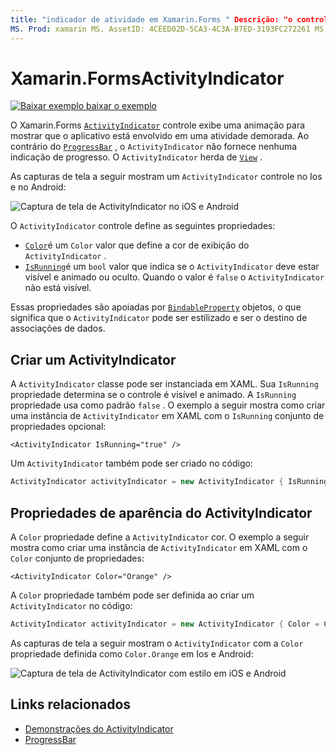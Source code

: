 ```yaml
---
title: "indicador de atividade em Xamarin.Forms " Descrição: "o controle ActivityIndicator indica aos usuários que o aplicativo está envolvido em uma atividade demorada, sem dar nenhuma indicação de progresso. Este artigo explica como usar um ActivityIndicator em XAML e código.
MS. Prod: xamarin MS. AssetID: 4CEED02D-5CA3-4C3A-B7ED-3193FC272261 MS. Technology: xamarin-Forms autor: profexorgeek MS. Author: jusjohns MS. Date: 07/10/2019 no-loc: [ Xamarin.Forms , Xamarin.Essentials ]
---
```


# <a name="xamarinforms-activityindicator"></a>Xamarin.FormsActivityIndicator
[![Baixar exemplo ](~/media/shared/download.png) baixar o exemplo](https://docs.microsoft.com/samples/xamarin/xamarin-forms-samples/userinterface-activityindicatordemos/)

O Xamarin.Forms [`ActivityIndicator`](xref:Xamarin.Forms.ActivityIndicator) controle exibe uma animação para mostrar que o aplicativo está envolvido em uma atividade demorada. Ao contrário do [`ProgressBar`](xref:Xamarin.Forms.ProgressBar) , o `ActivityIndicator` não fornece nenhuma indicação de progresso. O `ActivityIndicator` herda de [`View`](xref:Xamarin.Forms.View) .

As capturas de tela a seguir mostram um `ActivityIndicator` controle no Ios e no Android:

![Captura de tela de ActivityIndicator no iOS e Android](activityindicator-images/activityindicators-default.png "Captura de tela de ActivityIndicator no iOS e Android")

O `ActivityIndicator` controle define as seguintes propriedades:

* [`Color`](xref:Xamarin.Forms.ActivityIndicator.Color)é um `Color` valor que define a cor de exibição do `ActivityIndicator` .
* [`IsRunning`](xref:Xamarin.Forms.ActivityIndicator.IsRunning)é um `bool` valor que indica se o `ActivityIndicator` deve estar visível e animado ou oculto. Quando o valor é `false` o `ActivityIndicator` não está visível.

Essas propriedades são apoiadas por [`BindableProperty`](xref:Xamarin.Forms.BindableProperty) objetos, o que significa que o `ActivityIndicator` pode ser estilizado e ser o destino de associações de dados.

## <a name="create-an-activityindicator"></a>Criar um ActivityIndicator

A `ActivityIndicator` classe pode ser instanciada em XAML. Sua `IsRunning` propriedade determina se o controle é visível e animado. A `IsRunning` propriedade usa como padrão `false` . O exemplo a seguir mostra como criar uma instância de `ActivityIndicator` em XAML com o `IsRunning` conjunto de propriedades opcional:

```xaml
<ActivityIndicator IsRunning="true" />
```

Um `ActivityIndicator` também pode ser criado no código:

```csharp
ActivityIndicator activityIndicator = new ActivityIndicator { IsRunning = true };
```

## <a name="activityindicator-appearance-properties"></a>Propriedades de aparência do ActivityIndicator

A `Color` propriedade define a `ActivityIndicator` cor. O exemplo a seguir mostra como criar uma instância de `ActivityIndicator` em XAML com o `Color` conjunto de propriedades:

```xaml
<ActivityIndicator Color="Orange" />
```

A `Color` propriedade também pode ser definida ao criar um `ActivityIndicator` no código:

```csharp
ActivityIndicator activityIndicator = new ActivityIndicator { Color = Color.Orange };
```

As capturas de tela a seguir mostram o `ActivityIndicator` com a `Color` propriedade definida como `Color.Orange` em Ios e Android:

![Captura de tela de ActivityIndicator com estilo em iOS e Android](activityindicator-images/activityindicators-styled.png "Captura de tela de ActivityIndicator com estilo em iOS e Android")

## <a name="related-links"></a>Links relacionados

* [Demonstrações do ActivityIndicator](https://docs.microsoft.com/samples/xamarin/xamarin-forms-samples/userinterface-activityindicatordemos/)
* [ProgressBar](~/xamarin-forms/user-interface/progressbar.md)
